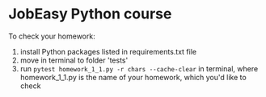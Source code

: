 # JobEasy Python course

To check your homework: 

1. install Python packages listed in requirements.txt file
2. move in terminal to folder 'tests'
3. run `pytest homework_1_1.py -r chars --cache-clear` in terminal, where homework_1_1.py is the name of your homework, 
which you'd like to check